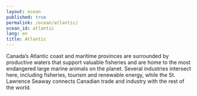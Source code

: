 ```yaml
---
layout: ocean
published: true
permalink: /ocean/atlantic/
ocean_id: atlantic
lang: en
title: Atlantic
---
```


Canada’s Atlantic coast and maritime provinces are surrounded by productive waters that support valuable fisheries and are home to the most endangered large marine animals on the planet. Several industries intersect here, including fisheries, tourism and renewable energy, while the St. Lawrence Seaway connects Canadian trade and industry with the rest of the world. 
